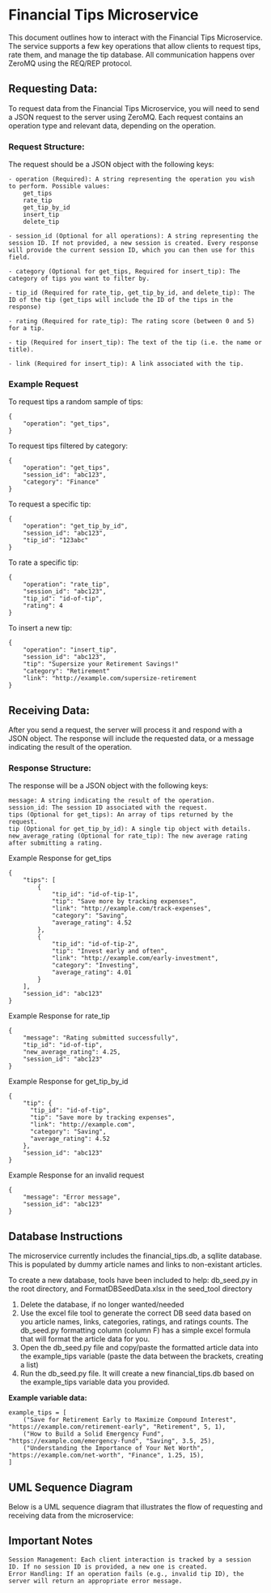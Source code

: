 # Financial Tips Microservice

This document outlines how to interact with the Financial Tips Microservice. 
The service supports a few key operations that allow clients to request tips, rate them, and manage the tip database. 
All communication happens over ZeroMQ using the REQ/REP protocol.

## Requesting Data:

To request data from the Financial Tips Microservice, you will need to send a JSON request to the server using ZeroMQ. Each request contains an operation type and relevant data, depending on the operation.

### Request Structure:

The request should be a JSON object with the following keys:

    - operation (Required): A string representing the operation you wish to perform. Possible values:
        get_tips
        rate_tip
        get_tip_by_id
        insert_tip
        delete_tip

    - session_id (Optional for all operations): A string representing the session ID. If not provided, a new session is created. Every response will provide the current session ID, which you can then use for this field.

    - category (Optional for get_tips, Required for insert_tip): The category of tips you want to filter by.

    - tip_id (Required for rate_tip, get_tip_by_id, and delete_tip): The ID of the tip (get_tips will include the ID of the tips in the response)

    - rating (Required for rate_tip): The rating score (between 0 and 5) for a tip.

    - tip (Required for insert_tip): The text of the tip (i.e. the name or title).

    - link (Required for insert_tip): A link associated with the tip.


### Example Request

To request tips a random sample of tips:

    {
        "operation": "get_tips",
    }

To request tips filtered by category:

    {
        "operation": "get_tips",
        "session_id": "abc123",
        "category": "Finance"
    }

To request a specific tip:

    {
        "operation": "get_tip_by_id",
        "session_id": "abc123",
        "tip_id": "123abc"
    }

To rate a specific tip:

    {
        "operation": "rate_tip",
        "session_id": "abc123",
        "tip_id": "id-of-tip",
        "rating": 4
    }

To insert a new tip:

    {
        "operation": "insert_tip",
        "session_id": "abc123",
        "tip": "Supersize your Retirement Savings!"
        "category": "Retirement"
        "link": "http://example.com/supersize-retirement
    }

## Receiving Data:

After you send a request, the server will process it and respond with a JSON object. The response will include the requested data, or a message indicating the result of the operation.

### Response Structure:

The response will be a JSON object with the following keys:

    message: A string indicating the result of the operation.
    session_id: The session ID associated with the request.
    tips (Optional for get_tips): An array of tips returned by the request.
    tip (Optional for get_tip_by_id): A single tip object with details.
    new_average_rating (Optional for rate_tip): The new average rating after submitting a rating.

Example Response for get_tips

    {
        "tips": [
            {
                "tip_id": "id-of-tip-1",
                "tip": "Save more by tracking expenses",
                "link": "http://example.com/track-expenses",
                "category": "Saving",
                "average_rating": 4.52
            },
            {
                "tip_id": "id-of-tip-2",
                "tip": "Invest early and often",
                "link": "http://example.com/early-investment",
                "category": "Investing",
                "average_rating": 4.01
            }
        ],
        "session_id": "abc123"
    }

Example Response for rate_tip

    {
        "message": "Rating submitted successfully",
        "tip_id": "id-of-tip",
        "new_average_rating": 4.25,
        "session_id": "abc123"
    }

Example Response for get_tip_by_id

    {
        "tip": {
          "tip_id": "id-of-tip",
          "tip": "Save more by tracking expenses",
          "link": "http://example.com",
          "category": "Saving",
          "average_rating": 4.52
        },
        "session_id": "abc123"
    }

Example Response for an invalid request

    {
        "message": "Error message",
        "session_id": "abc123"
    }

## Database Instructions

The microservice currently includes the financial_tips.db, a sqllite database. This is populated by dummy article names and links to non-existant articles.

To create a new database, tools have been included to help: db_seed.py in the root directory, and FormatDBSeedData.xlsx in the seed_tool directory

1. Delete the database, if no longer wanted/needed
2. Use the excel file tool to generate the correct DB seed data based on you article names, links, categories, ratings, and ratings counts. The db_seed.py formatting column (column F) has a simple excel formula that will format the article data for you.
3. Open the db_seed.py file and copy/paste the formatted article data into the example_tips variable (paste the data between the brackets, creating a list)
4. Run the db_seed.py file. It will create a new financial_tips.db based on the example_tips variable data you provided.

**Example variable data:**

    example_tips = [
        ("Save for Retirement Early to Maximize Compound Interest", "https://example.com/retirement-early", "Retirement", 5, 1),
        ("How to Build a Solid Emergency Fund", "https://example.com/emergency-fund", "Saving", 3.5, 25),
        ("Understanding the Importance of Your Net Worth", "https://example.com/net-worth", "Finance", 1.25, 15),
    ]

## UML Sequence Diagram

Below is a UML sequence diagram that illustrates the flow of requesting and receiving data from the microservice:



## Important Notes

    Session Management: Each client interaction is tracked by a session ID. If no session ID is provided, a new one is created.
    Error Handling: If an operation fails (e.g., invalid tip ID), the server will return an appropriate error message.
